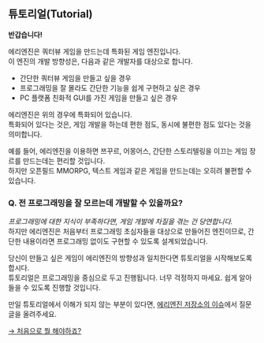 ## 튜토리얼(Tutorial)

**반갑습니다!**

에리엔진은 쿼터뷰 게임을 만드는데 특화된 게임 엔진입니다.  
이 엔진의 개발 방향성은, 다음과 같은 개발자를 대상으로 합니다.

- 간단한 쿼터뷰 게임을 만들고 싶을 경우
- 프로그래밍을 잘 몰라도 간단한 기능을 쉽게 구현하고 싶은 경우
- PC 플랫폼 친화적 GUI를 가진 게임을 만들고 싶은 경우

에리엔진은 위의 경우에 특화되어 있습니다.  
특화되어 있다는 것은, 게임 개발을 하는데 편한 점도, 동시에 불편한 점도 있다는 것을 의미합니다.

예를 들어, 에리엔진을 이용하면 쯔꾸르, 어몽어스, 간단한 스토리텔링을 이끄는 게임 장르를 만드는데는 편리할 것입니다.  
하지만 오픈필드 MMORPG, 텍스트 게임과 같은 게임을 만드는데는 오히려 불편할 수 있습니다.

### Q. 전 프로그래밍을 잘 모르는데 개발할 수 있을까요?
*프로그래밍에 대한 지식이 부족하다면, 게임 개발에 차질을 겪는 건 당연합니다.*  
하지만 에리엔진은 처음부터 프로그래밍 초심자들을 대상으로 만들어진 엔진이므로, 간단한 내용이라면 프로그래밍 없이도 구현할 수 있도록 설계되었습니다.

당신이 만들고 싶은 게임이 에리엔진의 방향성과 일치한다면 튜토리얼을 시작해보도록 합시다.  
튜토리얼은 프로그래밍을 중심으로 두고 진행됩니다. 너무 걱정하지 마세요. 쉽게 알아들을 수 있도록 진행할 것입니다.

만일 튜토리얼에서 이해가 되지 않는 부분이 있다면, [에리엔진 저장소의 이슈](https://github.com/izure1/eriengine4/issues)에서 질문글을 올려주세요.

[→ 처음으로 뭘 해야하죠?](./what-should-i-do-first)